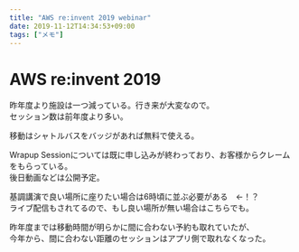```yaml
---
title: "AWS re:invent 2019 webinar"
date: 2019-11-12T14:34:53+09:00
tags: ["メモ"]
---
```


# AWS re:invent 2019
昨年度より施設は一つ減っている。行き来が大変なので。  
セッション数は前年度より多い。  

移動はシャトルバスをバッジがあれば無料で使える。

Wrapup Sessionについては既に申し込みが終わっており、お客様からクレームをもらっている。  
後日動画などは公開予定。

基調講演で良い場所に座りたい場合は6時頃に並ぶ必要がある　←！？  
ライブ配信もされてるので、もし良い場所が無い場合はこちらでも。  

昨年度までは移動時間が明らかに間に合わない予約も取れていたが、  
今年から、間に合わない距離のセッションはアプリ側で取れなくなった。

